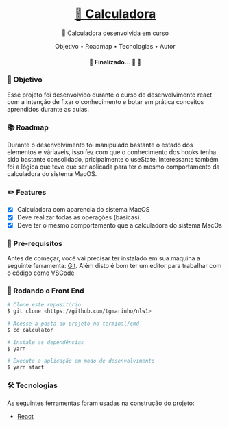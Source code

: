 <h1 align="center">
    <a href="https://pt-br.reactjs.org/">🔗 Calculadora</a>
</h1>
<p align="center">🚀 Calculadora desenvolvida em curso</p>

<p align="center">
 <span>Objetivo</span> •
 <span>Roadmap</span> • 
 <span>Tecnologias</span> •
 <span>Autor</span>
</p>

<h4 align="center"> 
	🏁  Finalizado... 🚀 🏁
</h4>

### 🎯 Objetivo

Esse projeto foi desenvolvido durante o curso de desenvolvimento react com a intenção de fixar o conhecimento e botar em prática conceitos aprendidos durante as aulas. 

### 📚 Roadmap

Durante o desenvolvimento foi manipulado bastante o estado dos elementos e váriaveis, isso fez com que o conhecimento
dos hooks tenha sido bastante consolidado, pricipalmente o useState. Interessante também foi a lógica que teve que ser aplicada para 
ter o mesmo comportamento da calculadora do sistema MacOS.

### ✏️ Features

- [x] Calculadora com aparencia do sistema MacOS
- [x] Deve realizar todas as operações (básicas).
- [x] Deve ter o mesmo comportamento que a calculadora do sistema MacOs

### 📝 Pré-requisitos

Antes de começar, você vai precisar ter instalado em sua máquina a seguinte ferramenta:
[Git](https://git-scm.com). 
Além disto é bom ter um editor para trabalhar com o código como [VSCode](https://code.visualstudio.com/)

### 🎲 Rodando o Front End

```bash
# Clone este repositório
$ git clone <https://github.com/tgmarinho/nlw1>

# Acesse a pasta do projeto no terminal/cmd
$ cd calculator

# Instale as dependências
$ yarn

# Execute a aplicação em modo de desenvolvimento
$ yarn start
```
### 🛠 Tecnologias

As seguintes ferramentas foram usadas na construção do projeto:

- [React](https://pt-br.reactjs.org/)
